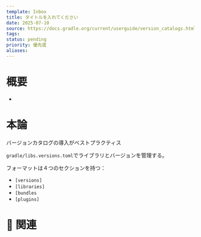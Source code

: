```yaml
---
template: Inbox
title: タイトルを入れてください
date: 2025-07-10
source: https://docs.gradle.org/current/userguide/version_catalogs.html#sec:accessing-catalog
tags: 
status: pending
priority: 優先度
aliases:
---
```


# 概要
- 

# 本論

バージョンカタログの導入がベストプラクティス

`gradle/libs.versions.toml`でライブラリとバージョンを管理する。

 フォーマットは４つのセクションを持つ：
 - `[versions]`
 - `[libraries]`
 - `[bundles`
 - `[plugins]`

# 🔗 関連
